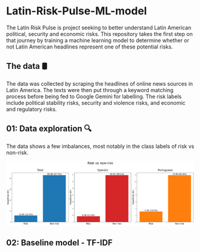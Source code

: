 # Latin-Risk-Pulse-ML-model

The Latin Risk Pulse is project seeking to better understand Latin American political, security and economic risks. This repository takes the first step on that journey by training a machine learning model to determine whether or not Latin American headlines represent one of these potential risks.

## The data 🛢
The data was collected by scraping the headlines of online news sources in Latin America. The texts were then put through a keyword matching process before being fed to Google Gemini for labelling. The risk labels include political stability risks, security and violence risks, and economic and regulatory risks.


## 01: Data exploration 🔍
The data shows a few imbalances, most notably in the class labels of risk vs non-risk. 

![Data exploration](Images/data_exploration_1_risk_vs_non_risk.png)

## 02: Baseline model - TF-IDF 
